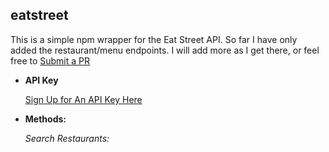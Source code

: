 **eatstreet**
----
  This is a simple npm wrapper for the Eat Street API. So far I have only added the restaurant/menu endpoints.
  I will add more as I get there, or feel free to [Submit a PR](https://github.com/austinaryain/eatstreet/pull/new/master)

* **API Key**

  [Sign Up for An API Key Here](https://developers.eatstreet.com)

* **Methods:**
    
  *Search Restaurants:*  
  
